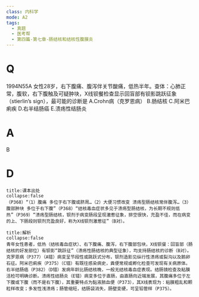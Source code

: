 ```yaml
---
class: 内科学
mode: A2
tags:
  - 真题
  - 医考帮
  - 第四篇-第七章-肠结核和结核性腹膜炎
---
```


# Q
1994N55A 女性28岁，右下腹痛、腹泻伴关节酸痛，低热半年。查体：心肺正常，腹软，右下腹触及可疑肿块，X线钡餐检查显示回盲部有钡影跳跃征象（stierlin’s sign），最可能的诊断是
A.Crohn病（克罗恩病）
B.肠结核
C.阿米巴痢疾
D.右半结肠癌
E.溃疡性结肠炎

# A
B
# D
```ad-note
title:课本出处
collapse:false
（P368）“（1）腹痛 多位于右下腹或脐周…（2）大便习惯改变 溃疡型肠结核常伴腹泻…（3）腹部肿块 多位于右下腹”（P368）“结核毒血症状多见于溃疡型肠结核，为长期不规则低热”（P369）“溃疡型肠结核，钡剂于病变肠段呈现激惹征象，排空很快，充盈不佳，而在病变的上、下肠段则钡剂充盈良好，称为X线钡剂激惹征”（B对）。
```

```ad-summary
title:解析
collapse:false
青年女性患者，低热（结核毒血症状）、右下腹痛、腹泻，右下腹部包块，X线钡餐：回盲部（肠结核的好发部位）有钡影“跳跃征”（溃疡性肠结核的典型征象），均支持肠结核的诊断（B对）。克罗恩病（P377）（A错）病变呈节段性或跳跃式分布，钡剂造影见纵行性溃疡或裂沟以及鹅卵石征。阿米巴痢疾（P375）（C错）有既往感染病史，粪便常规或孵化检查可发现有关病原体。右半结肠癌（P382）（D错）发病年龄比肠结核晚，一般无结核毒血症表现。结肠镜检查及粘膜活检可明确诊断。溃疡性结肠炎（E错）病变多位于直肠，由直肠向近端发展，其腹痛多位于左下腹或下腹（而不是右下腹），其重要特点为黏液脓血便（P373），其X线表现为：粘膜粗乱和颗粒样改变；多发性浅溃疡；肠管缩短，结肠袋消失，肠壁变硬，可呈铅管样（P375）。
```

